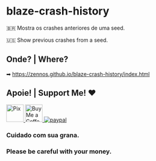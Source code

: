# blaze-crash-history
🇧🇷 Mostra os crashes anteriores de uma seed.

🇺🇸 Show previous crashes from a seed.

## Onde? | Where?
➡ https://zennos.github.io/blaze-crash-history/index.html

## Apoie! | Support Me! ❤
<a href='https://nubank.com.br/pagar/xldsq/rfgW3dODQh' target='_blank'><img height='35' style='border:0px;height:46px;' src='https://logospng.org/download/pix/logo-pix-icone-512.png' border='0' alt='Pix' />
<a href='https://ko-fi.com/edoan' target='_blank'><img height='35' style='border:0px;height:46px;' src='https://az743702.vo.msecnd.net/cdn/kofi3.png?v=0' border='0' alt='Buy Me a Coffee at ko-fi.com' />
[![paypal](https://www.paypalobjects.com/en_US/i/btn/btn_donateCC_LG.gif)](https://www.paypal.com/donate/?hosted_button_id=68QJ5UGN25LXU)

### Cuidado com sua grana.
### Please be careful with your money.

